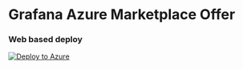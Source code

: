 # Grafana Azure Marketplace Offer

### Web based deploy
<a href="https://portal.azure.com/#create/Microsoft.Template/uri/https%3A%2F%2Fraw.githubusercontent.com%2Fjtlisi%2Fazure-marketplace%2Fmaster%2FmainTemplate.json" target="_blank">
   <img alt="Deploy to Azure" src="http://azuredeploy.net/deploybutton.png"/>
</a>
